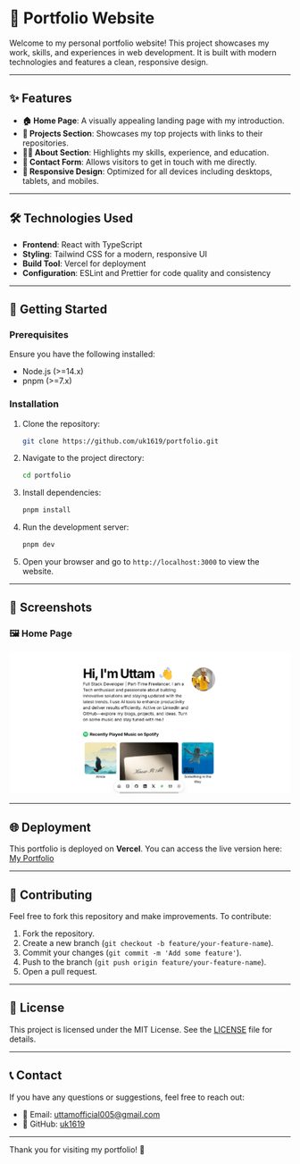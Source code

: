 # 🌟 Portfolio Website

Welcome to my personal portfolio website! This project showcases my work, skills, and experiences in web development. It is built with modern technologies and features a clean, responsive design.

---

## ✨ Features

- **🏠 Home Page**: A visually appealing landing page with my introduction.
- **📂 Projects Section**: Showcases my top projects with links to their repositories.
- **🧑‍💻 About Section**: Highlights my skills, experience, and education.
- **📧 Contact Form**: Allows visitors to get in touch with me directly.
- **📱 Responsive Design**: Optimized for all devices including desktops, tablets, and mobiles.

---

## 🛠️ Technologies Used

- **Frontend**: React with TypeScript
- **Styling**: Tailwind CSS for a modern, responsive UI
- **Build Tool**: Vercel for deployment
- **Configuration**: ESLint and Prettier for code quality and consistency

---

## 🚀 Getting Started

### Prerequisites

Ensure you have the following installed:

- Node.js (>=14.x)
- pnpm (>=7.x)

### Installation

1. Clone the repository:
   ```bash
   git clone https://github.com/uk1619/portfolio.git
   ```

2. Navigate to the project directory:
   ```bash
   cd portfolio
   ```

3. Install dependencies:
   ```bash
   pnpm install
   ```

4. Run the development server:
   ```bash
   pnpm dev
   ```

5. Open your browser and go to `http://localhost:3000` to view the website.

---

## 📸 Screenshots

### 🖼️ Home Page
![Home Page](./Homepage.png)

---

## 🌐 Deployment

This portfolio is deployed on **Vercel**. You can access the live version here:
[My Portfolio](https://portfolio-sand-gamma-90.vercel.app)

---

## 🤝 Contributing

Feel free to fork this repository and make improvements. To contribute:

1. Fork the repository.
2. Create a new branch (`git checkout -b feature/your-feature-name`).
3. Commit your changes (`git commit -m 'Add some feature'`).
4. Push to the branch (`git push origin feature/your-feature-name`).
5. Open a pull request.

---

## 📄 License

This project is licensed under the MIT License. See the [LICENSE](./LICENSE) file for details.

---

## 📞 Contact

If you have any questions or suggestions, feel free to reach out:

- 📧 Email: [uttamofficial005@gmail.com](mailto:uttamofficial005@gmail.com)
- 🐙 GitHub: [uk1619](https://github.com/uk1619)

---

Thank you for visiting my portfolio! 🌟

